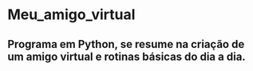 # Meu_amigo_virtual

## Programa em Python, se resume na criação de um amigo virtual e rotinas básicas do dia a dia.
